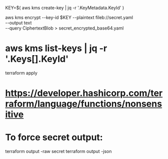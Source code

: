 
KEY=$( aws kms create-key | jq -r '.KeyMetadata.KeyId' )

aws kms encrypt --key-id $KEY --plaintext fileb://secret.yaml \
    --output text \
    --query CiphertextBlob > secret_encrypted_base64.yaml

#  aws kms list-keys | jq -r '.Keys[].KeyId'

terraform apply

# https://developer.hashicorp.com/terraform/language/functions/nonsensitive

# To force secret output:
terraform output -raw secret
terraform output -json




